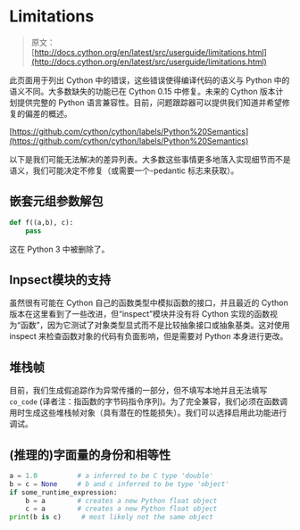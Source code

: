 # Limitations

> 原文： [http://docs.cython.org/en/latest/src/userguide/limitations.html](http://docs.cython.org/en/latest/src/userguide/limitations.html)

此页面用于列出 Cython 中的错误，这些错误使得编译代码的语义与 Python 中的语义不同。大多数缺失的功能已在 Cython 0.15 中修复。未来的 Cython 版本计划提供完整的 Python 语言兼容性。目前，问题跟踪器可以提供我们知道并希望修复的偏差的概述。

[https://github.com/cython/cython/labels/Python%20Semantics](https://github.com/cython/cython/labels/Python%20Semantics)

以下是我们可能无法解决的差异列表。大多数这些事情更多地落入实现细节而不是语义，我们可能决定不修复（或需要一个-pedantic 标志来获取）。

## 嵌套元组参数解包

```py
def f((a,b), c):
    pass

```

这在 Python 3 中被删除了。

## Inpsect模块的支持

虽然很有可能在 Cython 自己的函数类型中模拟函数的接口，并且最近的 Cython 版本在这里看到了一些改进，但“inspect”模块并没有将 Cython 实现的函数视为“函数”，因为它测试了对象类型显式而不是比较抽象接口或抽象基类。这对使用 inspect 来检查函数对象的代码有负面影响，但是需要对 Python 本身进行更改。

## 堆栈帧

目前，我们生成假追踪作为异常传播的一部分，但不填写本地并且无法填写 `co_code` (译者注：指函数的字节码指令序列)。为了完全兼容，我们必须在函数调用时生成这些堆栈帧对象（具有潜在的性能损失）。我们可以选择启用此功能进行调试。

## (推理的)字面量的身份和相等性

```python
a = 1.0          # a inferred to be C type 'double'
b = c = None     # b and c inferred to be type 'object'
if some_runtime_expression:
    b = a        # creates a new Python float object
    c = a        # creates a new Python float object
print(b is c)     # most likely not the same object

```
